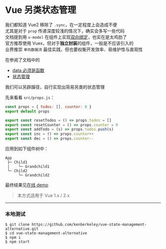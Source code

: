 # Vue 另类状态管理

我们都知道 Vue2 移除了 `.sync`，在一定程度上会造成不便  
尤其是对于 `prop` 传递深度较浅的情况下，确实会多写一些代码  
文档提到用 `v-model` 在组件上实现[双向绑定](http://vuejs.org/v2/guide/components.html#Form-Input-Components-using-Custom-Events)，也实在是太鸡肋了  
官方推荐使用 Vuex，但对于**独立封装**的组件，一般是不应该引入的  
业界推崇 `单向数据流` 最佳实践，但也要权衡开发效率、易维护性与直观性

在参阅了文档中的

* [data 必须是函数](http://vuejs.org/v2/guide/components.html#data-Must-Be-a-Function)
* [状态管理](http://vuejs.org/v2/guide/state-management.html)

我们可以另辟蹊径，自行实现出简易另类的状态管理  

先来看看 `src/props.js`：

```js
const props = { todos: [], counter: 0 }
export default props

export const resetTodos = () => props.todos = []
export const resetCounter = () => props.counter = 0
export const addTodo = (s) => props.todos.push(s)
export const inc = () => props.counter++
export const dec = () => props.counter--
```

应用到如下组件树中：

```
App
 ├─ Child1
 |    └─ Grandchild1
 └─ Child2
      └─ Grandchild2
```

最终结果见[在线 demo](https://kenberkeley.github.io/vue-state-management-alternative/dist/)  

> 本方式适用于 Vue 1.x / 2.x

***

### 本地测试

```
$ git clone https://github.com/kenberkeley/vue-state-management-alternative.git
$ cd vue-state-management-alternative
$ npm i
$ npm start
```
